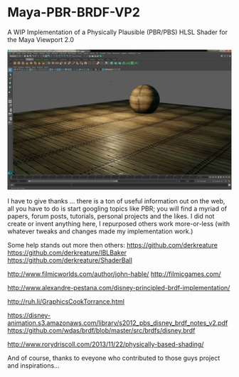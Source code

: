 # Maya-PBR-BRDF-VP2
A WIP Implementation of a Physically Plausible (PBR/PBS) HLSL Shader for the Maya Viewport 2.0

![alt tag](https://github.com/HogJonnyMaxPlay/Maya-PBR-BRDF-VP2/blob/master/images/mayaVP2_01.png)

I have to give thanks ... there is a ton of useful information out on the web, all you have to do is start googling topics like PBR; you will find a myriad of papers, forum posts, tutorials, personal projects and the likes.  I did not create or invent anything here, I repurposed others work more-or-less (with whatever tweaks and changes made my implementation work.)

Some help stands out more then others:
https://github.com/derkreature
https://github.com/derkreature/IBLBaker
https://github.com/derkreature/ShaderBall

http://www.filmicworlds.com/author/john-hable/
http://filmicgames.com/

http://www.alexandre-pestana.com/disney-principled-brdf-implementation/

http://ruh.li/GraphicsCookTorrance.html

https://disney-animation.s3.amazonaws.com/library/s2012_pbs_disney_brdf_notes_v2.pdf
https://github.com/wdas/brdf/blob/master/src/brdfs/disney.brdf

http://www.rorydriscoll.com/2013/11/22/physically-based-shading/

And of course, thanks to eveyone who contributed to those guys project and inspirations...
